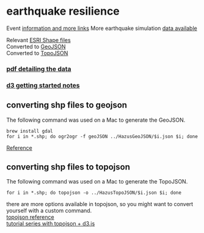 earthquake resilience
=====================

Event [information and more links](http://smartcities.berkeley.edu/resilience-hackathon-2014/)
More earthquake simulation [data available](http://earthquake.usgs.gov/earthquakes/shakemap/global/shake/haywiredm7.05_se/#download)

Relevant [ESRI Shape files](https://github.com/enjalot/earthquake/tree/master/HazusSHP)  
Converted to [GeoJSON](https://github.com/enjalot/earthquake/tree/master/HazusGeoJSON)  
Converted to [TopoJSON](https://github.com/enjalot/earthquake/tree/master/HazusTopoJSON)  

### [pdf detailing the data](https://github.com/enjalot/earthquake/tree/master/HazusDataFields.pdf)

### [d3 getting started notes](https://docs.google.com/document/d/1c06-5NIaaAurbwfxtnoQRCuFvKJdz1gcMCmlvfISUDc/edit?usp=sharing)

## converting shp files to geojson
The following command was used on a Mac to generate the GeoJSON.
```
brew install gdal
for i in *.shp; do ogr2ogr -f geoJSON ../HazusGeoJSON/$i.json $i; done
```
[Reference](http://vallandingham.me/shapefile_to_geojson.html)


## converting shp files to topojson
The following command was used on a Mac to generate the TopoJSON.
```
for i in *.shp; do topojson -o ../HazusTopoJSON/$i.json $i; done
```

there are more options available in topojson, so you might want to convert yourself with a custom command.  
[topojson reference](https://github.com/mbostock/topojson/wiki/Command-Line-Reference)  
[tutorial series with topojson + d3.js](http://blog.thematicmapping.org/2013/06/converting-shapefiles-to-topojson.html)
